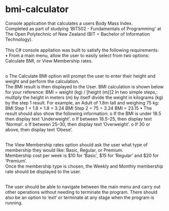 # bmi-calculator
Console application that calculates a users Body Mass Index.<br>
Completed as part of studying 'BIT502 - Fundamentals of Programming' at The Open Polytechnic of New Zealand (BIT = Bachelor of Information Technology).<br><br>
This C# console appliation was built to satisfy the following requirements:<br>
• From a main menu, allow the user to easily select from two options: Calculate 
BMI, or View Membership rates.<br><br>

o The Calculate BMI option will prompt the user to enter their height and 
weight and perform the calculation.<br> 
The BMI result is then displayed to 
the User. BMI calculation is shown below for your reference:
BMI = weight (kg) / [height (m)]2
In two simple steps,: 
multiply the height in meters (m) by itself
divide the weight in kilograms (kg) by the step 1 result.
For example, an Adult of 1.8m tall and weighing 75 kg:
BMI Step 1 = 1.8 × 1.8 = 3.24
BMI Step 2 = 75 ÷ 3.24 
BMI = 23.15
• The result should also show the following information:
o If the BMI is under 18.5 then display text ’Underweight’.
o If between 18.5–25, then display text ’Normal’.
o If between 25–30, then display text ’Overweight’.
o If 30 or above, then display text ’Obese’.<br><br>

The View Membership rates option should ask the user what type of 
membership they would like: Basic, Regular, or Premium.<br>
Membership cost per week is $10 for ‘Basic’, $15 for ‘Regular’ and $20 for ‘Premium’.<br> 
Once the membership type is chosen, the Weekly and Monthly membership rate should 
be displayed to the user.<br><br>

The user should be able to navigate between the main menu and carry out
other operations without needing to terminate the program. There should also 
be an option to ’exit‘ or terminate at any stage when the program is running.


